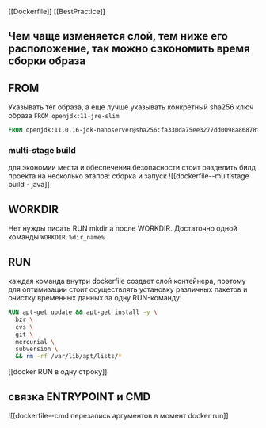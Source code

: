 [[Dockerfile]] [[BestPractice]]

## Чем чаще изменяется слой, тем ниже его расположение, так можно сэкономить время сборки образа


## FROM
Указывать тег образа, а еще лучше указывать конкретный sha256 ключ образа
`FROM openjdk:11-jre-slim`

```Dockerfile
FROM openjdk:11.0.16-jdk-nanoserver@sha256:fa330da75ee3277dd0098a86878f77d46e25aae40dc730546faddb81a4e3a740
```

### multi-stage build
для экономии места и обеспечения безопасности стоит разделить билд проекта на несколько этапов: сборка и запуск
![[dockerfile--multistage build - java]]

## WORKDIR
Нет нужды писать RUN mkdir а после WORKDIR. Достаточно одной команды
`WORKDIR %dir_name%`

## RUN
каждая команда внутри dockerfile создает слой контейнера, поэтому для оптимизации стоит осуществлять установку различных пакетов и очистку временных данных за одну RUN-команду:
```Dockerfile
RUN apt-get update && apt-get install -y \
  bzr \
  cvs \
  git \
  mercurial \
  subversion \
  && rm -rf /var/lib/apt/lists/*
```
[[docker RUN в одну строку]]

## связка ENTRYPOINT и CMD
![[dockerfile--cmd перезапись аргументов в момент docker run]]
